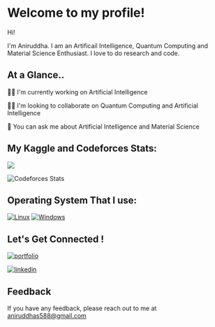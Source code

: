 
# Welcome to my profile!

Hi! 

I'm Aniruddha. I am an Artificail Intelligence, Quantum Computing and Material Science Enthusiast. I love to do research and code. 


## At a Glance..

👩‍💻 I'm currently working on Artificial Intelligence

👯‍♀️ I'm looking to collaborate on Quantum Computing and Artificial Intelligence

💬 You can ask me about Artificial Intelligence and Material Science 

## My Kaggle and Codeforces Stats:
![](https://kaggle-card.chienhsiang-hung.eu.org/api/svg-allround?ANIRUDDHAsarkar)

![Codeforces Stats](https://codeforces-readme-stats.vercel.app/api/card?username=SarkarAniruddha)

## Operating System That I use: 

[![Linux](https://svgshare.com/i/Zhy.svg)](https://svgshare.com/i/Zhy.svg)
[![Windows](https://svgshare.com/i/ZhY.svg)](https://svgshare.com/i/ZhY.svg)

## Let's Get Connected !

[![portfolio](https://img.shields.io/badge/my_portfolio-000?style=for-the-badge&logo=ko-fi&logoColor=white)](https://sites.google.com/view/aniruddhasarkar/home?authuser=0)

[![linkedin](https://img.shields.io/badge/linkedin-0A66C2?style=for-the-badge&logo=linkedin&logoColor=white)](https://www.linkedin.com/in/sarkar-aniruddha/)

## Feedback

If you have any feedback, please reach out to me at aniruddhas588@gmail.com

